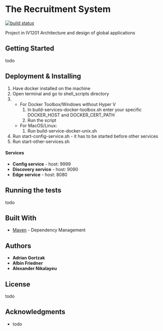 # The Recruitment System
[![build status](https://git.gortz.org/IV1201/TheRecruitmentSystem/badges/develop/build.svg)](https://git.gortz.org/IV1201/TheRecruitmentSystem/commits/develop)

Project in IV1201 Architecture and design of global applications

## Getting Started
todo

## Deployment & Installing

1. Have docker installed on the machine
2. Open terminal and go to shell_scripts directory
3. 
    - For Docker Toolbox/Windows without Hyper V
        1. In build-services-docker-toolbox.sh enter your specific DOCKER_HOST and DOCKER_CERT_PATH
        2. Run the script
    - For MacOS/Linux:
        1. Run build-service-docker-unix.sh
4. Run start-config-service.sh - it has to be started before other services
5. Run start-other-services.sh

#### Services
* <b>Config service</b> - host: 9999
* <b>Discovery service</b> - host: 9090
* <b>Edge service</b> - host: 8080

## Running the tests
todo

## Built With
* [Maven](https://maven.apache.org/) - Dependency Management


## Authors

* **Adrian Gortzak**  
* **Albin Friedner**  
* **Alexander Nikalayeu** 


## License

todo

## Acknowledgments

* todo
